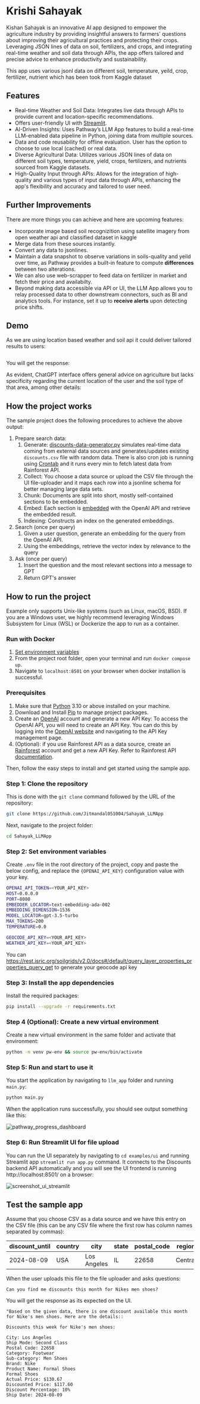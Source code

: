 # Krishi Sahayak

Kishan Sahayak is an innovative AI app designed to empower the agriculture industry by providing insightful answers to farmers' questions about improving their agricultural practices and protecting their crops. Leveraging JSON lines of data on soil, fertilizers, and crops, and integrating real-time weather and soil data through APIs, the app offers tailored and precise advice to enhance productivity and sustainability.

This app uses various jsonl data on different soil, temperature, yeild, crop, fertilizer, nutrient which has been took from Kaggle dataset

## Features

- Real-time Weather and Soil Data: Integrates live data through APIs to provide current and location-specific recommendations.
- Offers user-friendly UI with [Streamlit](https://streamlit.io/).
- AI-Driven Insights: Uses Pathway’s LLM App features to build a real-time LLM-enabled data pipeline in Python, joining data from multiple sources.
- Data and code reusability for offline evaluation. User has the option to choose to use local (cached) or real data.
- Diverse Agricultural Data: Utilizes various JSON lines of data on different soil types, temperature, yield, crops, fertilizers, and nutrients sourced from Kaggle datasets.
- High-Quality Input through APIs: Allows for the integration of high-quality and various types of input data through APIs, enhancing the app's flexibility and accuracy and tailored to user need.

## Further Improvements

There are more things you can achieve and here are upcoming features:

- Incorporate image based soil recognizition using satellite imagery from open weather api and classified dataset in kaggle
- Merge data from these sources instantly.
- Convert any data to jsonlines.
- Maintain a data snapshot to observe variations in soils-quality and yeild over time, as Pathway provides a built-in feature to compute **differences** between two alterations.
- We can also use web-scrapper to feed data on fertilizer in market and fetch their price and availabilty.
- Beyond making data accessible via API or UI, the LLM App allows you to relay processed data to other downstream connectors, such as BI and analytics tools. For instance, set it up to **receive alerts** upon detecting price shifts.

## Demo

As we are using location based weather and soil api it could deliver tailored results to users:

```text

```

You will get the response:

<!-- ![LLM App responds with discounts from Amazon](/assets/LLM%20App%20v1.gif) -->

As evident, ChatGPT interface offers general advice on agriculture but lacks specificity regarding the current location of the user and the soil type of that area, among other details:

<!-- ![ChatGPT needs custom data](/assets/ChatGPT%20Discounts%20V1.gif) -->


## How the project works

The sample project does the following procedures to achieve the above output:

1. Prepare search data:
    1. Generate: [discounts-data-generator.py](/examples/csv/discounts-data-generator.py) simulates real-time data coming from external data sources and generates/updates existing `discounts.csv` file with random data. There is also cron job is running using [Crontab](https://pypi.org/project/python-crontab/) and it runs every min to fetch latest data from Rainforest API.
    2. Collect: You choose a data source or upload the CSV file through the UI file-uploader and it maps each row into a jsonline schema for better managing large data sets.
    3. Chunk: Documents are split into short, mostly self-contained sections to be embedded.
    4. Embed: Each section is [embedded](https://platform.openai.com/docs/guides/embeddings) with the OpenAI API and retrieve the embedded result.
    5. Indexing: Constructs an index on the generated embeddings.
2. Search (once per query)
    1. Given a user question, generate an embedding for the query from the OpenAI API.
    2. Using the embeddings, retrieve the vector index by relevance to the query
3. Ask (once per query)
    1. Insert the question and the most relevant sections into a message to GPT
    2. Return GPT's answer

## How to run the project

Example only supports Unix-like systems (such as Linux, macOS, BSD). If you are a Windows user, we highly recommend leveraging Windows Subsystem for Linux (WSL) or Dockerize the app to run as a container.

### Run with Docker

1. [Set environment variables](#step-2-set-environment-variables)
2. From the project root folder, open your terminal and run `docker compose up`.
3. Navigate to `localhost:8501` on your browser when docker installion is successful.

### Prerequisites

1. Make sure that [Python](https://www.python.org/downloads/) 3.10 or above installed on your machine.
2. Download and Install [Pip](https://pip.pypa.io/en/stable/installation/) to manage project packages.
3. Create an [OpenAI](https://openai.com/) account and generate a new API Key: To access the OpenAI API, you will need to create an API Key. You can do this by logging into the [OpenAI website](https://openai.com/product) and navigating to the API Key management page.
4. (Optional): if you use Rainforest API as a data source, create an [Rainforest](https://www.rainforestapi.com/) account and get a new API Key. Refer to Rainforest API [documentation](https://www.rainforestapi.com/docs).

Then, follow the easy steps to install and get started using the sample app.

### Step 1: Clone the repository

This is done with the `git clone` command followed by the URL of the repository:

```bash
git clone https://github.com/Jitmandal051004/Sahayak_LLMApp
```

Next,  navigate to the project folder:

```bash
cd Sahayak_LLMApp
```

### Step 2: Set environment variables

Create `.env` file in the root directory of the project, copy and paste the below config, and replace the `{OPENAI_API_KEY}` configuration value with your key. 

```bash
OPENAI_API_TOKEN=<YOUR_API_KEY>
HOST=0.0.0.0
PORT=8080
EMBEDDER_LOCATOR=text-embedding-ada-002
EMBEDDING_DIMENSION=1536
MODEL_LOCATOR=gpt-3.5-turbo
MAX_TOKENS=200
TEMPERATURE=0.0

GEOCODE_API_KEY=<YOUR_API_KEY>
WEATHER_API_KEY=<YOUR_API_KEY> 
```
You can https://rest.isric.org/soilgrids/v2.0/docs#/default/query_layer_properties_properties_query_get to generate your geocode api key

### Step 3: Install the app dependencies

Install the required packages:

```bash
pip install --upgrade -r requirements.txt
```
### Step 4 (Optional): Create a new virtual environment

Create a new virtual environment in the same folder and activate that environment:

```bash
python -m venv pw-env && source pw-env/bin/activate
```

### Step 5: Run and start to use it

You start the application by navigating to `llm_app` folder and running `main.py`:

```bash
python main.py
```

When the application runs successfully, you should see output something like this:

![pathway_progress_dashboard](/assets/pathway_progress_dashboard.png)

### Step 6: Run Streamlit UI for file upload

You can run the UI separately by navigating to `cd examples/ui` and running Streamlit app
`streamlit run app.py` command. It connects to the Discounts backend API automatically and you will see the UI frontend is running http://localhost:8501/ on a browser:

![screenshot_ui_streamlit](/assets/streamlit_ui_pathway.png)

## Test the sample app

Assume that you choose CSV as a data source and we have this entry on the CSV file (this can be any CSV file where the first row has column names separated by commas):

| discount_until | country | city | state | postal_code | region | product_id | category | sub_category | brand | product_name | currency | actual_price | discount_price | discount_percentage | address |
| --- | --- | --- | --- | --- | --- | --- | --- | --- | --- | --- | --- | --- | --- | --- | --- |
| 2024-08-09 | USA | Los Angeles | IL | 22658 | Central | 7849 | Footwear | Men Shoes | Nike | Formal Shoes | USD | 130.67 | 117.60 | 10 | 321 Oak St |

When the user uploads this file to the file uploader and asks questions:

```text
Can you find me discounts this month for Nikes men shoes?
```

You will get the response as its expected on the UI.

```text
"Based on the given data, there is one discount available this month for Nike's men shoes. Here are the details::

Discounts this week for Nike's men shoes:

City: Los Angeles
Ship Mode: Second Class
Postal Code: 22658
Category: Footwear
Sub-category: Men Shoes
Brand: Nike
Product Name: Formal Shoes
Formal Shoes
Actual Price: $130.67
Discounted Price: $117.60
Discount Percentage: 10%
Ship Date: 2024-08-09
```
